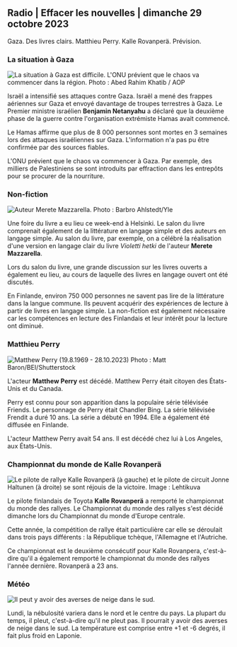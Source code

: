 ## Radio \| Effacer les nouvelles \| dimanche 29 octobre 2023

Gaza. Des livres clairs. Matthieu Perry. Kalle Rovanperä. Prévision.

### La situation à Gaza

![La situation à Gaza est difficile. L'ONU prévient que le chaos va commencer dans la région. Photo : Abed Rahim Khatib / AOP](https://images.cdn.yle.fi/image/upload/c_crop,h_3780,w_6720,x_0,y_700/ar_1.77777777777777777,c_fill,g_faces,h_675,w_1200/dpr_1.0/q_auto:eco/f_auto/fl_lossy/v1698587757/39-1192921653e641fc4a70)

Israël a intensifié ses attaques contre Gaza. Israël a mené des frappes aériennes sur Gaza et envoyé davantage de troupes terrestres à Gaza. Le Premier ministre israélien **Benjamin Netanyahu** a déclaré que la deuxième phase de la guerre contre l'organisation extrémiste Hamas avait commencé.

Le Hamas affirme que plus de 8 000 personnes sont mortes en 3 semaines lors des attaques israéliennes sur Gaza. L'information n'a pas pu être confirmée par des sources fiables.

L'ONU prévient que le chaos va commencer à Gaza. Par exemple, des milliers de Palestiniens se sont introduits par effraction dans les entrepôts pour se procurer de la nourriture.

### Non-fiction

![Auteur Merete Mazzarella. Photo : Barbro Ahlstedt/Yle](https://images.cdn.yle.fi/image/upload/c_crop,h_3159,w_5616,x_0,y_0/ar_1.7777777777777777,c_fill,g_faces,h_675,w_1200/dpr_1.0/q_auto:eco/f_auto/fl_lossy/v1620995152/39-806292609e6be113e02)

Une foire du livre a eu lieu ce week-end à Helsinki. Le salon du livre comprenait également de la littérature en langage simple et des auteurs en langage simple. Au salon du livre, par exemple, on a célébré la réalisation d'une version en langage clair du livre *Violetti hetki* de l'auteur **Merete Mazzarella**.

Lors du salon du livre, une grande discussion sur les livres ouverts a également eu lieu, au cours de laquelle des livres en langage ouvert ont été discutés.

En Finlande, environ 750 000 personnes ne savent pas lire de la littérature dans la langue commune. Ils peuvent acquérir des expériences de lecture à partir de livres en langage simple. La non-fiction est également nécessaire car les compétences en lecture des Finlandais et leur intérêt pour la lecture ont diminué.

### Matthieu Perry

![Matthew Perry (19.8.1969 - 28.10.2023) Photo : Matt Baron/BEI/Shutterstock](https://images.cdn.yle.fi/image/upload/c_crop,h_2329,w_4141,x_0,y_54/ar_1.7777777777777777,c_fill,g_faces,h_675,w_1200/dpr_1.0/q_auto:eco/f_auto/fl_lossy/v1698579698/39-1192810653dd4bb051f5)

L'acteur **Matthew Perry** est décédé. Matthew Perry était citoyen des États-Unis et du Canada.

Perry est connu pour son apparition dans la populaire série télévisée Friends. Le personnage de Perry était Chandler Bing. La série télévisée Frendit a duré 10 ans. La série a débuté en 1994. Elle a également été diffusée en Finlande.

L'acteur Matthew Perry avait 54 ans. Il est décédé chez lui à Los Angeles, aux États-Unis.

### Championnat du monde de Kalle Rovanperä

![Le pilote de rallye Kalle Rovanperä (à gauche) et le pilote de circuit Jonne Haltunen (à droite) se sont réjouis de la victoire. Image : Lehtikuva](https://images.cdn.yle.fi/image/upload/c_crop,h_2406,w_4278,x_0,y_445/ar_1.777777777777777,c_fill,g_faces,h_675,w_1200/dpr_1.0/q_auto:eco/f_auto/fl_lossy/v1698587806/39-1192922653e645d852bc)

Le pilote finlandais de Toyota **Kalle Rovanperä** a remporté le championnat du monde des rallyes. Le Championnat du monde des rallyes s'est décidé dimanche lors du Championnat du monde d'Europe centrale.

Cette année, la compétition de rallye était particulière car elle se déroulait dans trois pays différents : la République tchèque, l'Allemagne et l'Autriche.

Ce championnat est le deuxième consécutif pour Kalle Rovanpera, c'est-à-dire qu'il a également remporté le championnat du monde des rallyes l'année dernière. Rovanperä a 23 ans.

### Météo

![Il peut y avoir des averses de neige dans le sud.](https://images.cdn.yle.fi/image/upload/c_crop,h_1080,w_1919,x_0,y_0/ar_1.7777777777777777,c_fill,g_faces,h_675,w_1200/dpr_1.0/q_auto:eco/f_auto/fl_lossy/v1698594490/39-1192967653e7ea05e07b)

Lundi, la nébulosité variera dans le nord et le centre du pays. La plupart du temps, il pleut, c'est-à-dire qu'il ne pleut pas. Il pourrait y avoir des averses de neige dans le sud. La température est comprise entre +1 et -6 degrés, il fait plus froid en Laponie.